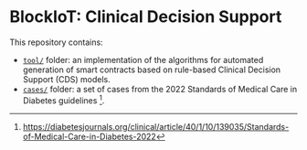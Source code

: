 # BlockIoT: Clinical Decision Support

This repository contains: 
- [`tool/`](tool/) folder: an implementation of the algorithms for automated generation of smart contracts based on rule-based Clinical Decision Support (CDS) models.  
- [`cases/`](cases/) folder: a set of cases from the 2022 Standards of Medical Care in Diabetes guidelines [^1].

[^1]: https://diabetesjournals.org/clinical/article/40/1/10/139035/Standards-of-Medical-Care-in-Diabetes-2022
